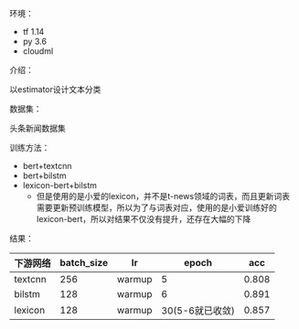 环境：
- tf 1.14
- py 3.6
- cloudml

介绍：

以estimator设计文本分类

数据集：

头条新闻数据集

训练方法：

- bert+textcnn
- bert+bilstm
- lexicon-bert+bilstm
  - 但是使用的是小爱的lexicon，并不是t-news领域的词表，而且更新词表需要更新预训练模型，所以为了与词表对应，使用的是小爱训练好的lexicon-bert，所以对结果不仅没有提升，还存在大幅的下降

结果：

| 下游网络    | batch_size | lr | epoch       | acc   |
|---------|------------|------|-------------|-------|
| textcnn | 256        | warmup| 5           | 0.808 |
| bilstm  | 128        | warmup| 6           | 0.891 |
| lexicon | 128|warmup| 30(5-6就已收敛) | 0.857 |




